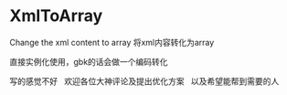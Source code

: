# XmlToArray
Change the xml content to array
将xml内容转化为array

直接实例化使用，gbk的话会做一个编码转化

写的感觉不好   欢迎各位大神评论及提出优化方案   以及希望能帮到需要的人
